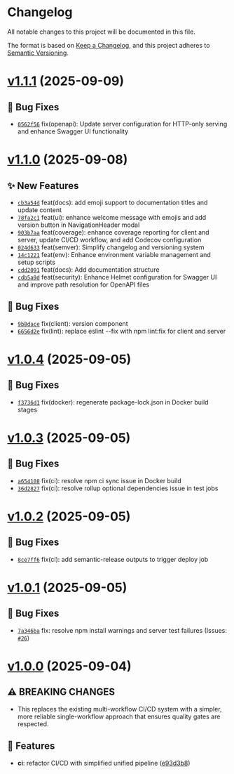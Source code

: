 # Changelog

All notable changes to this project will be documented in this file.

The format is based on [Keep a Changelog](https://keepachangelog.com/en/1.0.0/),
and this project adheres to [Semantic Versioning](https://semver.org/spec/v2.0.0.html).


# [v1.1.1](https://github.com/warteamx/lab1-todoApp/compare/v1.1.0...v1.1.1) (2025-09-09)

## 🐛 Bug Fixes
- [`0562f56`](https://github.com/warteamx/lab1-todoApp/commit/0562f56)  fix(openapi): Update server configuration for HTTP-only serving and enhance Swagger UI functionality

# [v1.1.0](https://github.com/warteamx/lab1-todoApp/compare/v1.0.4...v1.1.0) (2025-09-08)

## ✨ New Features
- [`cb3a54d`](https://github.com/warteamx/lab1-todoApp/commit/cb3a54d)  feat(docs): add emoji support to documentation titles and update content 
- [`78fa2c1`](https://github.com/warteamx/lab1-todoApp/commit/78fa2c1)  feat(ui): enhance welcome message with emojis and add version button in NavigationHeader modal 
- [`903b7aa`](https://github.com/warteamx/lab1-todoApp/commit/903b7aa)  feat(coverage): enhance coverage reporting for client and server, update CI/CD workflow, and add Codecov configuration 
- [`024d633`](https://github.com/warteamx/lab1-todoApp/commit/024d633)  feat(semver): Simplify changelog and versioning system 
- [`14c1221`](https://github.com/warteamx/lab1-todoApp/commit/14c1221)  feat(env): Enhance environment variable management and setup scripts 
- [`cdd2091`](https://github.com/warteamx/lab1-todoApp/commit/cdd2091)  feat(docs): Add documentation structure 
- [`cdb5a9d`](https://github.com/warteamx/lab1-todoApp/commit/cdb5a9d)  feat(security): Enhance Helmet configuration for Swagger UI and improve path resolution for OpenAPI files 

## 🐛 Bug Fixes
- [`9b8dace`](https://github.com/warteamx/lab1-todoApp/commit/9b8dace)  fix(client): version component 
- [`6656d2e`](https://github.com/warteamx/lab1-todoApp/commit/6656d2e)  fix(lint): replace eslint --fix with npm lint:fix for client and server

# [v1.0.4](https://github.com/warteamx/lab1-todoApp/compare/v1.0.3...v1.0.4) (2025-09-05)

## 🐛 Bug Fixes

- [`f3736d1`](https://github.com/warteamx/lab1-todoApp/commit/f3736d1) fix(docker): regenerate package-lock.json in Docker build stages

# [v1.0.3](https://github.com/warteamx/lab1-todoApp/compare/v1.0.2...v1.0.3) (2025-09-05)

## 🐛 Bug Fixes

- [`a654108`](https://github.com/warteamx/lab1-todoApp/commit/a654108) fix(ci): resolve npm ci sync issue in Docker build
- [`36d2827`](https://github.com/warteamx/lab1-todoApp/commit/36d2827) fix(ci): resolve rollup optional dependencies issue in test jobs

# [v1.0.2](https://github.com/warteamx/lab1-todoApp/compare/v1.0.1...v1.0.2) (2025-09-05)

## 🐛 Bug Fixes

- [`8ce7ff6`](https://github.com/warteamx/lab1-todoApp/commit/8ce7ff6) fix(ci): add semantic-release outputs to trigger deploy job

# [v1.0.1](https://github.com/warteamx/lab1-todoApp/compare/v1.0.0...v1.0.1) (2025-09-05)

## 🐛 Bug Fixes

- [`7a346ba`](https://github.com/warteamx/lab1-todoApp/commit/7a346ba) fix: resolve npm install warnings and server test failures (Issues: [`#26`](https://github.com/warteamx/lab1-todoApp/issues/26))

# [v1.0.0](https://github.com/warteamx/lab1-todoApp/compare/...v1.0.0) (2025-09-04)

## ⚠ BREAKING CHANGES

- This replaces the existing multi-workflow CI/CD system with a simpler,
  more reliable single-workflow approach that ensures quality gates are respected.

## 🚀 Features

- **ci**: refactor CI/CD with simplified unified pipeline ([e93d3b8](https://github.com/warteamx/lab1-todoApp/commit/e93d3b88cee9b2aa8da537e0144864971ecd12ac))
